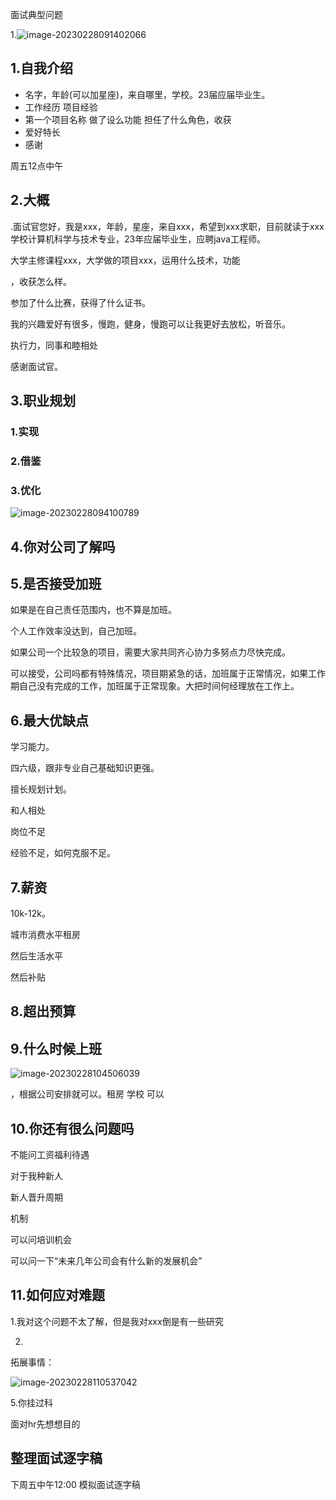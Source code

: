 面试典型问题

1.![image-20230228091402066](C:\Users\shaofuhao\AppData\Roaming\Typora\typora-user-images\image-20230228091402066.png)



## **1.自我介绍**

- 名字，年龄(可以加星座)，来自哪里，学校。23届应届毕业生。
- 工作经历 项目经验
- 第一个项目名称 做了设么功能 担任了什么角色，收获
- 爱好特长
- 感谢



周五12点中午



## **2.大概**

.面试官您好，我是xxx，年龄，星座，来自xxx，希望到xxx求职，目前就读于xxx学校计算机科学与技术专业，23年应届毕业生，应聘java工程师。



大学主修课程xxx，大学做的项目xxx，运用什么技术，功能

，收获怎么样。



参加了什么比赛，获得了什么证书。



我的兴趣爱好有很多，慢跑，健身，慢跑可以让我更好去放松，听音乐。



执行力，同事和睦相处



感谢面试官。





## **3.职业规划**

### 1.实现

### 2.借鉴

### 3.优化



![image-20230228094100789](C:\Users\shaofuhao\AppData\Roaming\Typora\typora-user-images\image-20230228094100789.png)



## 4.你对公司了解吗







## 5.是否接受加班

如果是在自己责任范围内，也不算是加班。

个人工作效率没达到，自己加班。

如果公司一个比较急的项目，需要大家共同齐心协力多努点力尽快完成。







可以接受，公司吗都有特殊情况，项目期紧急的话，加班属于正常情况，如果工作期自己没有完成的工作，加班属于正常现象。大把时间何经理放在工作上。





## 6.最大优缺点

学习能力。

四六级，跟非专业自己基础知识更强。

擅长规划计划。

和人相处



岗位不足

经验不足，如何克服不足。



## 7.薪资

10k-12k。

城市消费水平租房

然后生活水平

然后补贴



## 8.超出预算





## 9.什么时候上班

![image-20230228104506039](C:\Users\shaofuhao\AppData\Roaming\Typora\typora-user-images\image-20230228104506039.png)



，根据公司安排就可以。租房 学校 可以



## 10.你还有很么问题吗

不能问工资福利待遇



对于我种新人

新人晋升周期

机制



可以问培训机会

可以问一下“未来几年公司会有什么新的发展机会”



## 11.如何应对难题



1.我对这个问题不太了解，但是我对xxx倒是有一些研究

2.



拓展事情：

![image-20230228110537042](C:\Users\shaofuhao\AppData\Roaming\Typora\typora-user-images\image-20230228110537042.png)

5.你挂过科





面对hr先想想目的



## 整理面试逐字稿

下周五中午12:00  模拟面试逐字稿